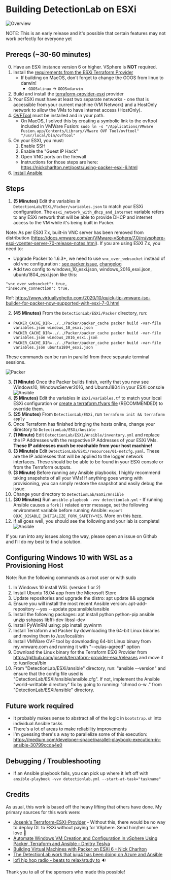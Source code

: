 # Building DetectionLab on ESXi
![Overview](https://github.com/clong/DetectionLab/blob/master/img/esxi_overview.jpeg?raw=true)

NOTE: This is an early release and it's possible that certain features may not work perfectly for everyone yet

## Prereqs (~30-60 minutes)
0. Have an ESXi instance version 6 or higher. VSphere is **NOT** required.
1. Install the [requirements from the ESXi Terraform Provider](https://github.com/josenk/terraform-provider-esxi#requirements)
    * If building on MacOS, don't forget to change the GOOS from linux to darwin!
        * `GOOS=linux` -> `GOOS=darwin`
2. Build and install the [terraform-provider-esxi](https://github.com/josenk/terraform-provider-esxi#building-the-provider) provider
3. Your ESXi must have at least two separate networks - one that is accessible from your current machine (VM Network) and a HostOnly network to allow the VMs to have internet access (HostOnly). 
4. [OVFTool](https://my.vmware.com/web/vmware/details?downloadGroup=OVFTOOL420&productId=618) must be installed and in your path. 
    * On MacOS, I solved this by creating a symbolic link to the ovftool included in VMWare Fusion: `sudo ln -s "/Applications/VMware Fusion.app/Contents/Library/VMware OVF Tool/ovftool" "/usr/local/bin/ovftool"`
5. On your ESXI, you must:
   1. Enable SSH
    2. Enable the "Guest IP Hack" 
    3. Open VNC ports on the firewall
    * Instructions for those steps are here: https://nickcharlton.net/posts/using-packer-esxi-6.html
6. [Install Ansible](https://docs.ansible.com/ansible/latest/installation_guide/intro_installation.html)

## Steps

1. **(5 Minutes)** Edit the variables in `DetectionLab/ESXi/Packer/variables.json` to match your ESXi configuration. The `esxi_network_with_dhcp_and_internet` variable refers to any ESXi network that will be able to provide DHCP and internet access to the VM while it's being built in Packer.

Note: As per ESXI 7.x, built-in VNC server has been removed from distribution (https://docs.vmware.com/en/VMware-vSphere/7.0/rn/vsphere-esxi-vcenter-server-70-release-notes.html). If you are using ESXI 7.x, you need to:
* Upgrade Packer to 1.6.3+, we need to use `vnc_over_websocket` instead of old vnc configuration : [see packer issue](https://github.com/hashicorp/packer/issues/8984), [changelog](https://github.com/hashicorp/packer/blob/master/CHANGELOG.md)
* Add two config to windows_10_esxi.json, windows_2016_esxi.json, ubuntu1804_esxi.json like this:
```
"vnc_over_websocket": true,
"insecure_connection": true,
```
Ref: https://www.virtuallyghetto.com/2020/10/quick-tip-vmware-iso-builder-for-packer-now-supported-with-esxi-7-0.html

2. **(45 Minutes)** From the `DetectionLab/ESXi/Packer` directory, run:
* `PACKER_CACHE_DIR=../../Packer/packer_cache packer build -var-file variables.json windows_10_esxi.json`
* `PACKER_CACHE_DIR=../../Packer/packer_cache packer build -var-file variables.json windows_2016_esxi.json`
* `PACKER_CACHE_DIR=../../Packer/packer_cache packer build -var-file variables.json ubuntu1804_esxi.json`

These commands can be run in parallel from three separate terminal sessions.

![Packer](https://github.com/clong/DetectionLab/blob/master/img/esxi_packer.png?raw=true)

3. **(1 Minute)** Once the Packer builds finish, verify that you now see Windows10, WindowsServer2016, and Ubuntu1804 in your ESXi console
![Ansible](https://github.com/clong/DetectionLab/blob/master/img/esxi_console.png?raw=true)
4. **(5 Minutes)** Edit the variables in `ESXi/variables.tf` to match your local ESXi configuration or [create a terraform.tfvars file](https://www.terraform.io/docs/configuration/variables.html#variable-definitions-tfvars-files) (RECOMMENDED) to override them.
5. **(25 Minutes)** From `DetectionLab/ESXi`, run `terraform init && terraform apply`
6. Once Terraform has finished bringing the hosts online, change your directory to `DetectionLab/ESXi/Ansible`
7. **(1 Minute)** Edit `DetectionLab/ESXi/Ansible/inventory.yml` and replace the IP Addresses with the respective IP Addresses of your ESXi VMs. **These IP addresses much be reachable from your host machine!**
8. **(3 Minute)s** Edit `DetectionLab/ESXi/resources/01-netcfg.yaml`. These are the IP addresses that will be applied to the logger network interfaces. These should be be able to be found in your ESXi console or from the Terraform outputs.
9. **(3 Minute)** Before running any Ansible playbooks, I highly recommend taking snapshots of all your VMs! If anything goes wrong with provisioning, you can simply restore the snapshot and easily debug the issue.
10. Change your directory to `DetectionLab/ESXi/Ansible`
11. **(30 Minutes)** Run `ansible-playbook -vvv detectionlab.yml` - If running Ansible causes a `fork()` related error message, set the following environment variable before running Ansible: `export OBJC_DISABLE_INITIALIZE_FORK_SAFETY=YES`. More on this [here](https://github.com/clong/DetectionLab/issues/543).
12. If all goes well, you should see the following and your lab is complete!
![Ansible](https://github.com/clong/DetectionLab/blob/master/img/esxi_ansible.png?raw=true)

If you run into any issues along the way, please open an issue on Github and I'll do my best to find a solution.

## Configuring Windows 10 with WSL as a Provisioning Host

Note: Run the following commands as a root user or with sudo

1. In Windows 10 install WSL (version 1 or 2)
2. Install Ubuntu 18.04 app from the Microsoft Store
3. Update repositories and upgrade the distro: apt update && upgrade
4. Ensure you will install the most recent Ansible version: apt-add-repository --yes --update ppa:ansible/ansible
5. Install the following packages: apt install python python-pip ansible unzip sshpass libffi-dev libssl-dev
6. Install PyWinRM using: pip install pywinrm
7. Install Terraform and Packer by downloading the 64-bit Linux binaries and moving them to /usr/local/bin
8. Install VMWare OVF tool by downloading 64-bit Linux binary from my.vmware.com and running it with "--eulas-agreed" option
9. Download the Linux binary for the Terraform ESXi Provider from https://github.com/josenk/terraform-provider-esxi/releases and move it to /usr/local/bin
10. From "DetectionLab/ESXi/ansible" directory, run: "ansible --version" and ensure that the config file used is "DetectionLab/ESXi/ansible/ansible.cfg". If not, implement the Ansible "world-writtable directory" fix by going to running: "chmod o-w ." from "DetectionLab/ESXi/ansible" directory.

## Future work required
* It probably makes sense to abstract all of the logic in `bootstrap.sh` into individual Ansible tasks
* There's a lot of areas to make reliability improvements
* I'm guessing there's a way to parallelize some of this execution: https://medium.com/developer-space/parallel-playbook-execution-in-ansible-30799ccda4e0

## Debugging / Troubleshooting
* If an Ansible playbook fails, you can pick up where it left off with `ansible-playbook -vvv detectionlab.yml --start-at-task="taskname"`

## Credits
As usual, this work is based off the heavy lifting that others have done. My primary sources for this work were:
* [Josenk's Terraform-ESXI-Provider](https://github.com/josenk/terraform-provider-esxi) - Without this, there would be no way to deploy DL to ESXi without paying for VSphere. Send him/her some love 💌
* [Automate Windows VM Creation and Configuration in vSphere Using Packer, Terraform and Ansible - Dmitry Teslya](https://dteslya.engineer/automation/2019-02-19-configuring_vms_with_ansible/#setting-up-ansible)
* [Building Virtual Machines with Packer on ESXi 6 - Nick Charlton](https://nickcharlton.net/posts/using-packer-esxi-6.html) 
* [The DetectionLab work that juju4 has been doing on Azure and Ansible](https://github.com/juju4/DetectionLab/tree/devel-azureansible/Ansible)
* [lofi hip hop radio - beats to relax/study to](https://www.youtube.com/watch?v=5qap5aO4i9A) 🔉

Thank you to all of the sponsors who made this possible!
